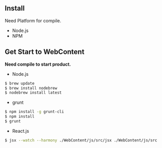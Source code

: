 ## Install
Need Platform for compile.

* Node.js
* NPM

## Get Start to WebContent

**Need compile to start product.**

* Node.js
```sh
$ brew update
$ brew install nodebrew
$ nodebrew install latest
```

* grunt

```sh
$ npm install -g grunt-cli
$ npm install
$ grunt
```

* React.js

```sh
$ jsx --watch --harmony ./WebContent/js/src/jsx ./WebContent/js/src
```